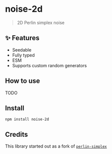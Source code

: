 # noise-2d

> 2D Perlin simplex noise

## :sparkles: Features

- Seedable
- Fully typed
- ESM
- Supports custom random generators

## How to use

TODO

## Install

```console
npm install noise-2d
```

## Credits

This library started out as a fork of [`perlin-simplex`](https://github.com/davidguttman/perlin-simplex)
